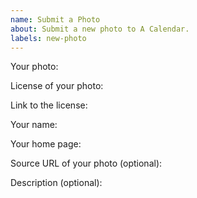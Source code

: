 ```yaml
---
name: Submit a Photo
about: Submit a new photo to A Calendar.
labels: new-photo
---
```


<!--
Before submitting a new photo to us, you should make sure you are the owner of the photo. If you are, continue reading:

You should provide:
-->

Your photo:

License of your photo:

Link to the license:

Your name:

Your home page:

Source URL of your photo (optional):

Description (optional):

<!--
You can change "your" to "my" and delete the unused optional labels.
-->
